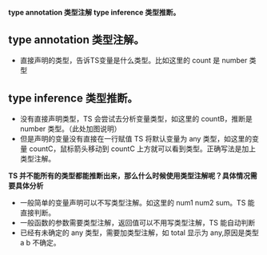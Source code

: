 #### type annotation 类型注解 type inference 类型推断。

## type annotation 类型注解。
* 直接声明的类型，告诉TS变量是什么类型。比如这里的 count 是 number 类型


## type inference 类型推断。
* 没有直接声明类型，TS 会尝试去分析变量类型，如这里的 countB，推断是 number 类型。（此处加图说明）
* 但是声明的变量没有直接在一行赋值 TS 将默认变量为 any 类型，如这里的变量 countC，鼠标箭头移动到 countC 上方就可以看到类型。正确写法是加上类型注解。

__TS 并不能所有的类型都能推断出来，那么什么时候使用类型注解呢？具体情况需要具体分析__
* 一般简单的变量声明可以不写类型注解。如这里的 num1 num2 sum。TS 能直接判断。
* 一般函数的参数需要类型注解，返回值可以不用写类型注解，TS 能自动判断
* 已经有未确定的 any 类型，需要加类型注解，如 total 显示为 any,原因是类型 a b 不确定。
